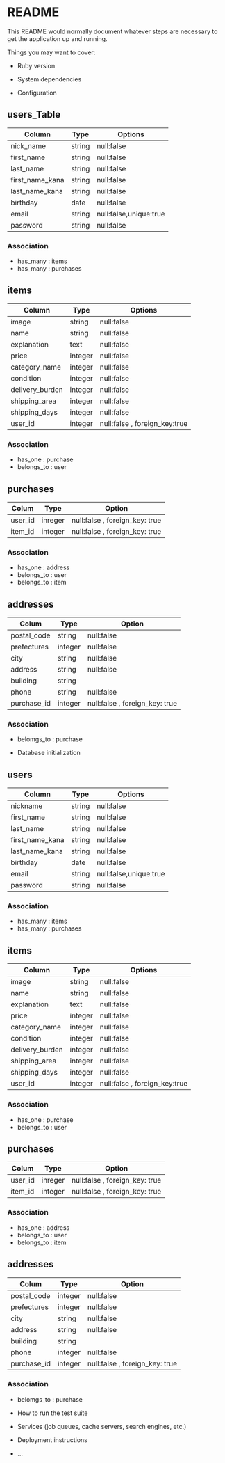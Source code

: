 # README

This README would normally document whatever steps are necessary to get the
application up and running.

Things you may want to cover:

* Ruby version

* System dependencies

* Configuration



## users_Table
|Column|Type|Options|
|------|----|-------|
|nick_name|string|null:false|
|first_name|string|null:false|
|last_name|string|null:false|
|first_name_kana|string|null:false|
|last_name_kana|string|null:false|
|birthday|date|null:false|
|email|string|null:false,unique:true|
|password|string|null:false|

### Association
- has_many : items
- has_many : purchases

## items
|Column|Type|Options|
|------|----|-------|
|image|string|null:false|
|name|string|null:false|
|explanation|text|null:false|
|price|integer|null:false|
|category_name|integer|null:false|
|condition|integer|null:false|
|delivery_burden|integer|null:false|
|shipping_area|integer|null:false|
|shipping_days|integer|null:false|
|user_id|integer|null:false , foreign_key:true|

### Association
- has_one : purchase
- belongs_to : user

## purchases
|Colum|Type|Option|
|-----|----|------|
|user_id|inreger|null:false , foreign_key: true|
|item_id|integer|null:false , foreign_key: true|

### Association
- has_one : address
- belongs_to : user
- belongs_to : item

## addresses
|Colum|Type|Option|
|-----|----|------|
|postal_code|string|null:false|
|prefectures|integer|null:false|
|city|string|null:false|
|address|string|null:false|
|building|string|
|phone|string|null:false|
|purchase_id|integer|null:false , foreign_key: true|

### Association
- belomgs_to : purchase



* Database initialization
## users
|Column|Type|Options|
|------|----|-------|
|nickname|string|null:false|
|first_name|string|null:false|
|last_name|string|null:false|
|first_name_kana|string|null:false|
|last_name_kana|string|null:false|
|birthday|date|null:false|
|email|string|null:false,unique:true|
|password|string|null:false|

### Association
- has_many : items
- has_many : purchases

## items
|Column|Type|Options|
|------|----|-------|
|image|string|null:false|
|name|string|null:false|
|explanation|text|null:false|
|price|integer|null:false|
|category_name|integer|null:false|
|condition|integer|null:false|
|delivery_burden|integer|null:false|
|shipping_area|integer|null:false|
|shipping_days|integer|null:false|
|user_id|integer|null:false , foreign_key:true|

### Association
- has_one : purchase
- belongs_to : user

## purchases
|Colum|Type|Option|
|-----|----|------|
|user_id|inreger|null:false , foreign_key: true|
|item_id|integer|null:false , foreign_key: true|

### Association
- has_one : address
- belongs_to : user
- belongs_to : item

## addresses
|Colum|Type|Option|
|-----|----|------|
|postal_code|integer|null:false|
|prefectures|integer|null:false|
|city|string|null:false|
|address|string|null:false|
|building|string|
|phone|integer|null:false|
|purchase_id|integer|null:false , foreign_key: true|

### Association
- belomgs_to : purchase

* How to run the test suite

* Services (job queues, cache servers, search engines, etc.)

* Deployment instructions

* ...
